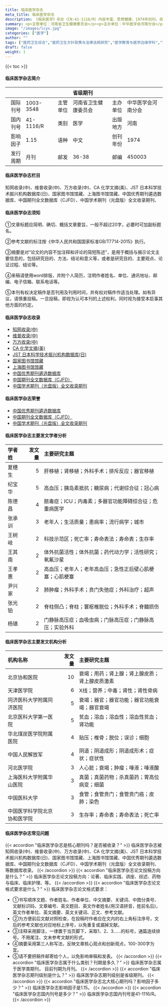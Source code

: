 ```yaml
---
title: 临床医学杂志
meta_title: 临床医学杂志
description: 《临床医学》杂志（CN:41-1116/R）内容丰富、思想健康，1974年创刊，目前以月刊形式发行，刊物对外积极扩大宣传，致力于提高杂志质量与影响。 《临床医学》杂志的办刊方针是以临床实用为主，理论与实践相结合，提高与普及相结合，提倡学术争鸣、百花齐放，坚持科学、严谨、求实。
summary: <p>主管单位：河南省卫生健康委员会</p><p>主办单位：中华医学会河南分会</p><p>发行级别：省级期刊</p><p>发行周期：月刊</p>
image: "/images/lcyx.jpg"
categories: ["医学"]
author: ""
tags: ["医药卫生综合","医药卫生方针政策与法律法规研究","医学教育与医学边缘学科","预防医学与卫生学","中医学","中药学","中西医结合","基础医学","临床医学","感染性疾病及传染病","心血管系统疾病","呼吸系统疾病","消化系统疾病","内分泌腺及全身性疾病","外科学","泌尿科学","妇产科学","儿科学","神经病学","精神病学","肿瘤学","眼科与耳鼻咽喉科","口腔科学","皮肤病与性病","特种医学","急救医学","军事医学与卫生","药学","生物医学工程",]
draft: false
weight: 1
---
```


{{< toc >}}

#### 临床医学杂志简介
|               |                               |               | 省级期刊        |               |                           |
| ------------: | :---------------------------- | ------------: | :---------------------------- | ------------: | :------------------------ |
| 国际刊号      | 1003-3548   | 主管单位      | 河南省卫生健康委员会     | 主办单位      | 中华医学会河南分会     |
| 国内刊号      | 41-1116/R        | 类别          | 医学       | 出版地方      | 河南           |
| 影响因子      | 1.15        | 语种          | 中文             | 创刊年份      | 1974    |
| 发行周期      | 月刊    | 邮发          | 36-38              | 邮编          | 450003      |

#### 临床医学杂志栏目
<span>知网收录(中)</span>、<span>维普收录(中)</span>、<span>万方收录(中)</span>、<span>CA 化学文摘(美)</span>、<span>JST 日本科学技术振兴机构数据库(日)</span>、<span>国家图书馆馆藏</span>、<span>上海图书馆馆藏</span>、<span>中国优秀期刊遴选数据库</span>、<span>中国期刊全文数据库（CJFD）</span>、<span>中国学术期刊（光盘版）全文收录期刊</span>、

#### 临床医学杂志须知
<p><p>
	①文章标题应简明、确切、概括文章要旨，一般不超过20字，必要时可加副标题名。
</p><p>
	②参考文献的标注按《中华人民共和国国家标准GB/T7714-2015》执行。
</p><p>
	③摘要是对“论文的内容不加注释和评论的简短陈述”，是用于概括与揭示论文主要信息的，包括研究目的、方法、结论和意义等，或者是研究目的、主要观点、论证过程、结论等。
</p><p>
	④来稿请使用word排版，并附个人简历，注明作者姓名、单位、通讯地址、邮编、电子信箱、联系电话等。
</p><p>
	⑤本刊有权决定稿件是否刊用及刊用时间，并有权对稿件作适当处理。如有异议，请慎重投稿。一旦投稿，即视为认可本刊的上述权利，同时视为接受本启事其他方面的约定。
</p></p>


#### 临床医学杂志收录
<ul>
    <li class="inline-block">
        <a class="bg-theme-light hover:bg-primary dark:bg-darkmode-theme-light dark:hover:bg-darkmode-primary dark:hover:text-dark m-1 block rounded px-3 py-1 hover:text-white" href="#临床医学杂志收录">
        知网收录(中)
        </a>
    </li>
    <li class="inline-block">
        <a class="bg-theme-light hover:bg-primary dark:bg-darkmode-theme-light dark:hover:bg-darkmode-primary dark:hover:text-dark m-1 block rounded px-3 py-1 hover:text-white" href="#临床医学杂志收录">
        维普收录(中)
        </a>
    </li>
    <li class="inline-block">
        <a class="bg-theme-light hover:bg-primary dark:bg-darkmode-theme-light dark:hover:bg-darkmode-primary dark:hover:text-dark m-1 block rounded px-3 py-1 hover:text-white" href="#临床医学杂志收录">
        万方收录(中)
        </a>
    </li>
    <li class="inline-block">
        <a class="bg-theme-light hover:bg-primary dark:bg-darkmode-theme-light dark:hover:bg-darkmode-primary dark:hover:text-dark m-1 block rounded px-3 py-1 hover:text-white" href="#临床医学杂志收录">
        CA 化学文摘(美)
        </a>
    </li>
    <li class="inline-block">
        <a class="bg-theme-light hover:bg-primary dark:bg-darkmode-theme-light dark:hover:bg-darkmode-primary dark:hover:text-dark m-1 block rounded px-3 py-1 hover:text-white" href="#临床医学杂志收录">
        JST 日本科学技术振兴机构数据库(日)
        </a>
    </li>
    <li class="inline-block">
        <a class="bg-theme-light hover:bg-primary dark:bg-darkmode-theme-light dark:hover:bg-darkmode-primary dark:hover:text-dark m-1 block rounded px-3 py-1 hover:text-white" href="#临床医学杂志收录">
        国家图书馆馆藏
        </a>
    </li>
    <li class="inline-block">
        <a class="bg-theme-light hover:bg-primary dark:bg-darkmode-theme-light dark:hover:bg-darkmode-primary dark:hover:text-dark m-1 block rounded px-3 py-1 hover:text-white" href="#临床医学杂志收录">
        上海图书馆馆藏
        </a>
    </li>
    <li class="inline-block">
        <a class="bg-theme-light hover:bg-primary dark:bg-darkmode-theme-light dark:hover:bg-darkmode-primary dark:hover:text-dark m-1 block rounded px-3 py-1 hover:text-white" href="#临床医学杂志收录">
        中国优秀期刊遴选数据库
        </a>
    </li>
    <li class="inline-block">
        <a class="bg-theme-light hover:bg-primary dark:bg-darkmode-theme-light dark:hover:bg-darkmode-primary dark:hover:text-dark m-1 block rounded px-3 py-1 hover:text-white" href="#临床医学杂志收录">
        中国期刊全文数据库（CJFD）
        </a>
    </li>
    <li class="inline-block">
        <a class="bg-theme-light hover:bg-primary dark:bg-darkmode-theme-light dark:hover:bg-darkmode-primary dark:hover:text-dark m-1 block rounded px-3 py-1 hover:text-white" href="#临床医学杂志收录">
        中国学术期刊（光盘版）全文收录期刊
        </a>
    </li>
</ul>



#### 临床医学杂志荣誉
<ul>
    <li class="inline-block">
        <a class="bg-theme-light hover:bg-primary dark:bg-darkmode-theme-light dark:hover:bg-darkmode-primary dark:hover:text-dark m-1 block rounded px-3 py-1 hover:text-white" href="#临床医学杂志荣誉">
        中国优秀期刊遴选数据库
        </a>
    </li>
    <li class="inline-block">
        <a class="bg-theme-light hover:bg-primary dark:bg-darkmode-theme-light dark:hover:bg-darkmode-primary dark:hover:text-dark m-1 block rounded px-3 py-1 hover:text-white" href="#临床医学杂志荣誉">
        中国期刊全文数据库（CJFD）
        </a>
    </li>
    <li class="inline-block">
        <a class="bg-theme-light hover:bg-primary dark:bg-darkmode-theme-light dark:hover:bg-darkmode-primary dark:hover:text-dark m-1 block rounded px-3 py-1 hover:text-white" href="#临床医学杂志荣誉">
        中国学术期刊（光盘版）全文收录期刊
        </a>
    </li>
</ul>





#### 临床医学杂志主要发文学者分析
| 学者姓                | 发文量                | 主要研究主题          |
| :------------         | --------------------: | :-------------------- |
| 夏穗生   | 5     | 肝移植；肾移植；外科手术；排斥反应；器官移植 |
| 纪宝华   | 5     | 高血压；胰岛素抵抗；糖尿病；代谢综合征；冠心病 |
| 陈德昌   | 4     | 脓毒症；ICU；内毒素；多器官功能障碍综合征；危重病医学 |
| 张承训   | 3     | 老年人；生活质量；患病率；流行病学；城市 |
| 王树岐   | 2     | 科技示范区；死亡率；寿命表法；寿命表；生存率 |
| 王其南   | 2     | 体外抗菌活性；体外抗菌；药代动力学；活性研究；氧氟沙星 |
| 王孝惠   | 2     | 高血压；老年人；老年高血压；急性正后壁心肌梗塞；心肌梗塞 |
| 尹兴家   | 2     | 肺肿瘤；外科手术；贲门失弛症；外科治疗；超声 |
| 张光铂   | 2     | 脊柱侧凸；脊柱；寰枢椎脱位；外科手术；脊髓损伤 |
| 杨镇   | 2     | 门静脉高压症；血吸虫病；门脉高压症；门静脉高压；实验外科 |




#### 临床医学杂志主要发文机构分析
| 机构名称              | 发文量                | 主要研究主题          |
| :------------         | --------------------: | :-------------------- |
| 北京协和医院   | 10     | 衰竭；用药；肾上腺；肾上腺皮质；肾上腺皮质激素 |
| 天津医学院   | 6     | X线；营养；中毒；肾性；肾性骨病 |
| 同济医科大学附属同济医院   | 5     | 衰竭；器官；器官功能；器官功能衰竭；器官衰竭 |
| 北京医科大学第一医院   | 5     | 贫血；溶血；溶血性；溶血性贫血；肾功能 |
| 华北煤炭医学院附属医院   | 4     | 贴压；椎骨；脱位；误诊；细胞 |
| 中国人民解放军   | 4     | 阴道；阴道成形；阴道成形术；症状；症状性 |
| 河北医学院   | 3     | 人心脏；衰竭；肿瘤；唾液；唾液酸 |
| 上海医科大学附属华山医院   | 3     | 真菌；真菌药物；杀真菌药；胃高位病变；细菌 |
| 中国医科大学   | 3     | 食管；食管贲门；食管贲门癌；皮肺；染色 |
| 中国医学科学院北京协和医学院   | 3     | 生存率；寿命表；寿命表法；死亡率 |







#### 临床医学杂志常见问题
{{< accordion "临床医学杂志是核心期刊吗？是否被收录？" >}}
临床医学杂志被知网收录(中)、维普收录(中)、万方收录(中)、CA 化学文摘(美)、JST 日本科学技术振兴机构数据库(日)、国家图书馆馆藏、上海图书馆馆藏、中国优秀期刊遴选数据库、中国期刊全文数据库（CJFD）、中国学术期刊（光盘版）全文收录期刊、等数据库收录。
{{< /accordion >}}
{{< accordion "临床医学杂志论文投稿方向是什么？" >}}
临床医学杂志论文投稿方向：论著、临床实践、讲座、综述、药物与临床、临床护理、等。
{{< /accordion >}}
{{< accordion "临床医学杂志论文格式要求是什么？" >}}
临床医学杂志论文格式要求：
- ①书写顺序文题、作者姓名、作者单位、中文摘要、关键词、中图分类号、文献标识码、文章编号、英文题目、英文作者姓名(用汉语拼音，姓前名后)，英文作者单位、英文摘要、英文关键词、正文、参考文献。
- ②为方便前后文献对照检查，在投稿时作者应在文内的右上角标注序号，文后的参考文献也对应地标上序号，以免重复或漏掉文献。
- ③注释采用脚注，一律置于当页脚下，采取1、2、3……的标号，通篇连续排号。不用尾注、文末参考文献的形式。
- ④摘要采用第三人称写法，反映文章核心观点和创新观点，100-300字为宜。
- ⑤请不要把稿件邮寄给个人，以免影响审稿和发表。
{{< /accordion >}}
{{< accordion "临床医学杂志属于什么类别？刊期是多久？" >}}
临床医学杂志属于医学类期刊， 目前刊期为月刊。
{{< /accordion >}}
{{< accordion "临床医学杂志期刊级别是什么？" >}}
临床医学杂志期刊级别是省级期刊。
{{< /accordion >}}
{{< accordion "临床医学杂志北大核心期刊吗？影响因子多少？" >}}
临床医学杂志影响因子是1.15。
{{< /accordion >}}
{{< accordion "临床医学杂志国内刊号是多少？" >}}
临床医学杂志国内刊号是41-1116/R。
{{< /accordion >}}